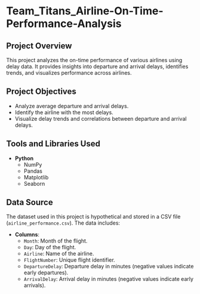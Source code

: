 # Team_Titans_Airline-On-Time-Performance-Analysis

## Project Overview
This project analyzes the on-time performance of various airlines using delay data. It provides insights into departure and arrival delays, identifies trends, and visualizes performance across airlines.

## Project Objectives
- Analyze average departure and arrival delays.
- Identify the airline with the most delays.
- Visualize delay trends and correlations between departure and arrival delays.

## Tools and Libraries Used
- **Python**
  - NumPy
  - Pandas
  - Matplotlib
  - Seaborn

## Data Source
The dataset used in this project is hypothetical and stored in a CSV file (`airline_performance.csv`). The data includes:
- **Columns**:
  - `Month`: Month of the flight.
  - `Day`: Day of the flight.
  - `Airline`: Name of the airline.
  - `FlightNumber`: Unique flight identifier.
  - `DepartureDelay`: Departure delay in minutes (negative values indicate early departures).
  - `ArrivalDelay`: Arrival delay in minutes (negative values indicate early arrivals).
